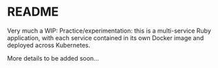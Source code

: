 # README

Very much a WIP: Practice/experimentation: this is a multi-service Ruby application, with each service contained in its own Docker image and deployed across Kubernetes. 

More details to be added soon...
